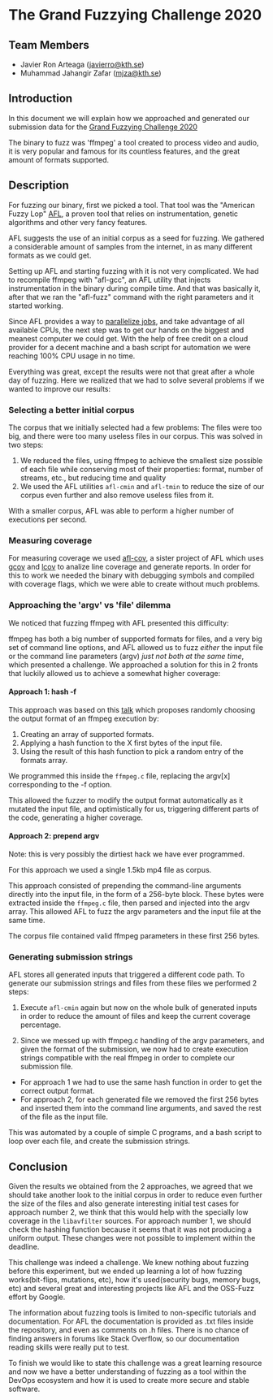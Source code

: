# The Grand Fuzzying Challenge 2020
 
## Team Members

- Javier Ron Arteaga (javierro@kth.se)
- Muhammad Jahangir Zafar (mjza@kth.se)

## Introduction
In this document we will explain how we approached and generated our submission data for the [Grand Fuzzying Challenge 2020](https://github.com/KTH/devops-course/tree/master/attic/2020/contributions-2020/competition)
 
The binary to fuzz was 'ffmpeg' a tool created to process video and audio, it is very popular and famous for its countless features, and the great amount of formats supported.
 
## Description
 
For fuzzing our binary, first we picked a tool. That tool was the "American Fuzzy Lop" [AFL](https://lcamtuf.coredump.cx/afl/), a proven tool that relies on instrumentation, genetic algorithms and other very fancy features.
 
AFL suggests the use of an initial corpus as a seed for fuzzing. We gathered a considerable amount of samples from the internet, in as many different formats as we could get.
 
Setting up AFL and starting fuzzing with it is not very complicated. We had to recompile ffmpeg with "afl-gcc", an AFL utility that injects instrumentation in the binary during compile time. And that was basically it, after that we ran the "afl-fuzz" command with the right parameters and it started working.
 
Since AFL provides a way to [parallelize jobs](https://github.com/mirrorer/afl/blob/master/docs/parallel_fuzzing.txt), and take advantage of all available CPUs, the next step was to get our hands on the biggest and meanest computer we could get. With the help of free credit on a cloud provider for a decent machine and a bash script for automation we were reaching 100% CPU usage in no time.
 
Everything was great, except the results were not that great after a whole day of fuzzing. Here we realized that we had to solve several problems if we wanted to improve our results:
 
### Selecting a better initial corpus
 
The corpus that we initially selected had a few problems: The files were too big, and there were too many useless files in our corpus. This was solved in two steps:
1. We reduced the files, using ffmpeg to achieve the smallest size possible of each file while conserving most of their properties: format, number of streams, etc., but reducing time and quality
2. We used the AFL utilities `afl-cmin` and `afl-tmin` to reduce the size of our corpus even further and also remove useless files from it.
 
With a smaller corpus, AFL was able to perform a higher number of executions per second.
 
### Measuring coverage
 
For measuring coverage we used [afl-cov](https://github.com/mrash/afl-cov), a sister project of AFL which uses [gcov](https://gcc.gnu.org/onlinedocs/gcc/Gcov.html) and [lcov](http://ltp.sourceforge.net/coverage/lcov.php) to analize line coverage and generate reports. In order for this to work we needed the binary with debugging symbols and compiled with coverage flags, which we were able to create without much problems.
 
### Approaching the 'argv' vs 'file' dilemma
 
We noticed that fuzzing ffmpeg with AFL presented this difficulty:
 
ffmpeg has both a big number of supported formats for files, and a very big set of command line options, and AFL allowed us to fuzz _either_ the input file or the command line parameters (argv) _just not both at the same time_, which presented a challenge. We approached a solution for this in 2 fronts that luckily allowed us to achieve a somewhat higher coverage:
 
#### Approach 1: hash -f
 
This approach was based on this [talk](https://youtu.be/qTTwqFRD1H8?t=2268) which proposes randomly choosing the output format of an ffmpeg execution by:
 
1. Creating an array of supported formats.
2. Applying a hash function to the X first bytes of the input file.
3. Using the result of this hash function to pick a random entry of the formats array.
 
We programmed this inside the `ffmpeg.c` file, replacing the argv\[x\] corresponding to the -f option.
 
This allowed the fuzzer to modify the output format automatically as it mutated the input file, and optimistically for us, triggering different parts of the code, generating a higher coverage.
 
#### Approach 2: prepend argv
 
Note: this is very possibly the dirtiest hack we have ever programmed.
 
For this approach we used a single 1.5kb mp4 file as corpus.
 
This approach consisted of prepending the command-line arguments directly into the input file, in the form of a 256-byte block. These bytes were extracted inside the `ffmpeg.c` file, then parsed and injected into the argv array. This allowed AFL to fuzz the argv parameters and the input file at the same time.
 
The corpus file contained valid ffmpeg parameters in these first 256 bytes.
 
### Generating submission strings
 
AFL stores all generated inputs that triggered a different code path. To generate our submission strings and files from these files we performed 2 steps:
 
1. Execute `afl-cmin` again but now on the whole bulk of generated inputs in order to reduce the amount of files and keep the current coverage percentage.
 
2. Since we messed up with ffmpeg.c handling of the argv parameters, and given the format of the submission, we now had to create execution strings compatible with the real ffmpeg in order to complete our submission file.
  - For approach 1 we had to use the same hash function in order to get the correct output format.
  - For approach 2, for each generated file we removed the first 256 bytes and inserted them into the command line arguments, and saved the rest of the file as the input file.
 
This was automated by a couple of simple C programs, and a bash script to loop over each file, and create the submission strings.
 
## Conclusion
 
Given the results we obtained from the 2 approaches, we agreed that we should take another look to the initial corpus in order to reduce even further the size of the files and also generate interesting initial test cases for approach number 2, we think that this would help with the specially low coverage in the `libavfilter` sources. For approach number 1, we should check the hashing function because it seems that it was not producing a uniform output. These changes were not possible to implement within the deadline.
 
This challenge was indeed a challenge. We knew nothing about fuzzing before this experiment, but we ended up learning a lot of how fuzzing works(bit-flips, mutations, etc), how it's used(security bugs, memory bugs, etc) and several great and interesting projects like AFL and the OSS-Fuzz effort by Google.
 
The information about fuzzing tools is limited to non-specific tutorials and documentation. For AFL the documentation is provided as .txt files inside the repository, and even as comments on .h files. There is no chance of finding answers in forums like Stack Overflow, so our documentation reading skills were really put to test.
 
To finish we would like to state this challenge was a great learning resource and now we have a better understanding of fuzzing as a tool within the DevOps ecosystem and how it is used to create more secure and stable software.

